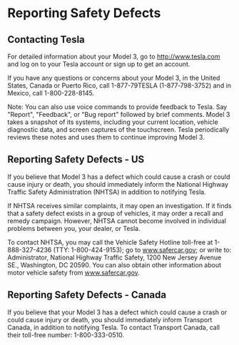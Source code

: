 # Reporting Safety Defects

## Contacting Tesla

For detailed information about your Model 3, go to http://www.tesla.com and log on to your Tesla account or sign up to get an account.

If you have any questions or concerns about your Model 3, in the United States, Canada or Puerto Rico, call 1-877-79TESLA (1-877‑798-3752) and in Mexico, call 1-800-228-8145.

Note: You can also use voice commands to provide feedback to Tesla. Say "Report", "Feedback", or "Bug report" followed by brief comments. Model 3 takes a snapshot of its systems, including your current location, vehicle diagnostic data, and screen captures of the touchscreen. Tesla periodically reviews these notes and uses them to continue improving Model 3.


## Reporting Safety Defects - US

If you believe that Model 3 has a defect which could cause a crash or could cause injury or death, you should immediately inform the National Highway Traffic Safety Administration (NHTSA) in addition to notifying Tesla.

If NHTSA receives similar complaints, it may open an investigation. If it finds that a safety defect exists in a group of vehicles, it may order a recall and remedy campaign. However, NHTSA cannot become involved in individual problems between you, your dealer, or Tesla.

To contact NHTSA, you may call the Vehicle Safety Hotline toll-free at 1-888-327-4236 (TTY: 1-800-424-9153); go to www.safercar.gov; or write to: Administrator, National Highway Traffic Safety, 1200 New Jersey Avenue SE., Washington, DC 20590. You can also obtain other information about motor vehicle safety from www.safercar.gov.


## Reporting Safety Defects - Canada

If you believe that your Model 3 has a defect which could cause a crash or could cause injury or death, you should immediately inform Transport Canada, in addition to notifying Tesla. To contact Transport Canada, call their toll-free number: 1-800-333-0510.
